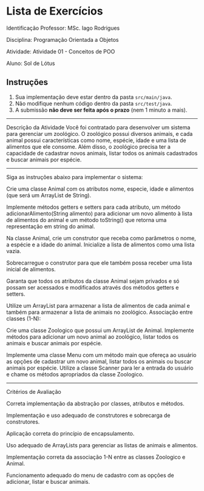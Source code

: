 # Lista de Exercícios

Identificação
Professor: MSc. Iago Rodrigues

Disciplina: Programação Orientada a Objetos

Atividade: Atividade 01 - Conceitos de POO

Aluno: Sol de Lótus


## Instruções

1. Sua implementação deve estar dentro da pasta `src/main/java`.
2. Não modifique nenhum código dentro da pasta `src/test/java`.
3. A submissão **não deve ser feita após o prazo** (nem 1 minuto a mais).

---

Descrição da Atividade
Você foi contratado para desenvolver um sistema para gerenciar um zoológico. O zoológico possui diversos animais, e cada animal possui características como nome, espécie, idade e uma lista de alimentos que ele consome. Além disso, o zoológico precisa ter a capacidade de cadastrar novos animais, listar todos os animais cadastrados e buscar animais por espécie.

---

Siga as instruções abaixo para implementar o sistema:

Crie uma classe Animal com os atributos nome, especie, idade e alimentos (que será um ArrayList de String).

Implemente métodos getters e setters para cada atributo, um método adicionarAlimento(String alimento) para adicionar um novo alimento à lista de alimentos do animal e um método toString() que retorna uma representação em string do animal.

Na classe Animal, crie um construtor que receba como parâmetros o nome, a espécie e a idade do animal. Inicialize a lista de alimentos como uma lista vazia.

Sobrecarregue o construtor para que ele também possa receber uma lista inicial de alimentos.

Garanta que todos os atributos da classe Animal sejam privados e só possam ser acessados e modificados através dos métodos getters e setters.

Utilize um ArrayList para armazenar a lista de alimentos de cada animal e também para armazenar a lista de animais no zoológico. Associação entre classes (1-N):

Crie uma classe Zoologico que possui um ArrayList de Animal. Implemente métodos para adicionar um novo animal ao zoológico, listar todos os animais e buscar animais por espécie.

Implemente uma classe Menu com um método main que ofereça ao usuário as opções de cadastrar um novo animal, listar todos os animais ou buscar animais por espécie. Utilize a classe Scanner para ler a entrada do usuário e chame os métodos apropriados da classe Zoologico.

---

Critérios de Avaliação

Correta implementação da abstração por classes, atributos e métodos.

Implementação e uso adequado de construtores e sobrecarga de construtores.

Aplicação correta do princípio de encapsulamento.

Uso adequado de ArrayLists para gerenciar as listas de animais e alimentos.

Implementação correta da associação 1-N entre as classes Zoologico e Animal.

Funcionamento adequado do menu de cadastro com as opções de adicionar, listar e buscar animais.
